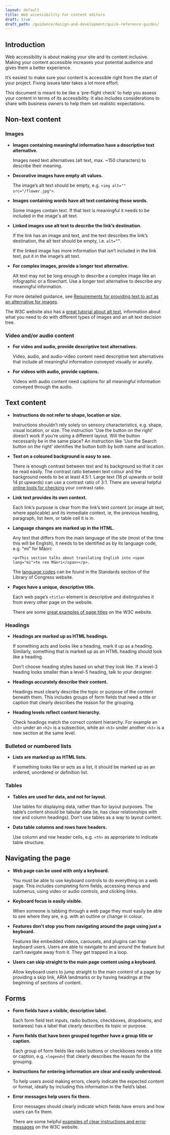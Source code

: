 ```yaml
---
layout: default
title: Web accessibility for content editors
draft: true
draft_path: /guidance/design-and-development/quick-reference-guides/
---
```


## Introduction

Web accessibility is about making your site and its content inclusive. Making your content accessible increases your potential audience and gives them a better experience.

It’s easiest to make sure your content is accessible right from the start of your project. Fixing issues later takes a lot more effort.

This document is meant to be like a ‘pre-flight check’ to help you assess your content in terms of its accessibility. It also includes considerations to share with business owners to help them set realistic expectations.

## Non-text content

### Images

*   **Images containing meaningful information have a descriptive text alternative.**

    Images need text alternatives (alt text, max. ~150 characters) to describe their meaning.

*   **Decorative images have empty alt values.**

    The image’s alt text should be empty, e.g. `<img alt="" src="/flower.jpg">`.

*   **Images containing words have alt text containing those words.**

	Some images contain text. If that text is meaningful it needs to be included in the image's alt text.

*   **Linked images use alt text to describe the link’s destination.**

	If the link has an image and text, and the text describes the link’s destination, the alt text should be empty, i.e. `alt=“”`.
	
	If the linked image has more information that isn’t included in the link text, put it in the image’s alt text.
    
*   **For complex images, provide a longer text alternative.**

	Alt text may not be long enough to describe a complex image like an infographic or a flowchart. Use a longer text alternative to describe any meaningful information.

For more detailed guidance, see [Requirements for providing text to act as an alternative for images](https://www.w3.org/TR/html51/semantics.html#alt).

The W3C website also has a [great tutorial about alt text](https://www.w3.org/WAI/tutorials/images/), information about what you need to do with different types of images and an alt text decision tree.

### Video and/or audio content

*   **For video and audio, provide descriptive text alternatives.**

    Video, audio, and audio-video content need descriptive text alternatives that include all meaningful information conveyed visually or aurally.

*   **For videos with audio, provide captions.**

    Videos with audio content need captions for all meaningful information conveyed through the audio.

## Text content

*   **Instructions do not refer to shape, location or size.**

    Instructions shouldn’t rely solely on sensory characteristics, e.g. shape, visual location, or size. The instruction 'Use the button on the right' doesn’t work if you’re using a different layout. Will the button necessarily be in the same place? An instruction like 'Use the Search button on the right' identifies the button both by both name and location.

*   **Text on a coloured background is easy to see.**

    There is enough contrast between text and its background so that it can be read easily. The contrast ratio between text colour and the background needs to be at least 4.5:1\. Large text (18 pt upwards or bold 14 pt upwards) can use a contrast ratio of 3:1\. There are several helpful [online tools for checking](https://webtoolkit.govt.nz/guidance/design-and-development/contrast-and-the-use-of-colour/#tools) your contrast ratio.

*   **Link text provides its own context.**

    Each link’s purpose is clear from the link’s text content (or image alt text, where applicable) and its immediate context, ie, the previous heading, paragraph, list item, or table cell it is in.

*   **Language changes are marked up in the HTML.**

    Any text that differs from the main language of the site (most of the time this will be English), it needs to be identified as by its language code, e.g. “mi” for Māori:

    ```
    <p>This section talks about translating English into <span lang="mi">te reo Māori</span></p>.
    ```

    The [language codes](https://www.loc.gov/standards/iso639-2/php/code_list.php) can be found in the Standards section of the Library of Congress website.

*   **Pages have a unique, descriptive title.**

    Each web page’s `<title>` element is descriptive and distinguishes it from every other page on the website.

    There are some [great examples of page titles](http://www.w3.org/WAI/gettingstarted/tips/writing.html#provide-informative-unique-page-titles) on the W3C website.

### Headings

*   **Headings are marked up as HTML headings.**

    If something acts and looks like a heading, mark it up as a heading. Similarly, something that is marked up as an HTML heading should look like a heading.

    Don’t choose heading styles based on what they look like. If a level-3 heading looks smaller than a level-5 heading, talk to your designer.

* **Headings accurately describe their content.**

	Headings must clearly describe the topic or purpose of the content beneath them. This includes groups of form fields that need a title or caption that clearly describes the reason for the grouping.

*   **Heading levels reflect content hierarchy.**

    Check headings match the correct content hierarchy. For example an `<h3>` under an `<h2>` is a subsection, while an `<h3>` under another `<h3>` is a new section at the same level.

### Bulleted or numbered lists

*   **Lists are marked up as HTML lists.**

    If something looks like or acts as a list, it should be marked up as an ordered, unordered or definition list.

### Tables

*   **Tables are used for data, and not for layout.**

    Use tables for displaying data, rather than for layout purposes. The table’s content should be tabular data (ie, has clear relationships with row and column headings). Don't use tables as a way to layout content.

*   **Data table columns and rows have headers.**

    Use column and row header cells, e.g. `<th>` as appropriate to indicate table structure.

## Navigating the page

*   **Web page can be used with only a keyboard.**

    You must be able to use keyboard controls to do everything on a web page. This includes completing form fields, accessing menus and submenus, using video or audio controls, and clicking links.

*   **Keyboard focus is easily visible.**

    When someone is tabbing through a web page they must easily be able to see where they are, e.g. with an outline or change in colour.

*   **Features don't stop you from navigating around the page using just a keyboard.**

    Features like embedded videos, carousels, and plugins can trap keyboard users. Users are able to navigate to and around the feature but can’t navigate away from it. They get trapped in a loop.

*   **Users can skip straight to the main page content using a keyboard.**

    Allow keyboard users to jump straight to the main content of a page by providing a skip link, ARIA landmarks or by having headings at the beginning of sections of content.

## Forms

*   **Form fields have a visible, descriptive label.**

    Each form field text inputs, radio buttons, checkboxes, dropdowns, and textareas) has a label that clearly describes its topic or purpose.

*   **Form fields that have been grouped together have a group title or caption.**

    Each group of form fields like radio buttons or checkboxes needs a title or caption, e.g. `<legend>`) that clearly describes the reason for the grouping.

*   **Instructions for entering information are clear and easily understood.**

    To help users avoid making errors, clearly indicate the expected content or format, ideally by including this information in the field’s label.

*   **Error messages help users fix them.**

    Error messages should clearly indicate which fields have errors and how users can fix them.

    There are some helpful [examples of clear instructions and error messages](http://www.w3.org/WAI/gettingstarted/tips/writing.html#provide-clear-instructions) on the W3C website.